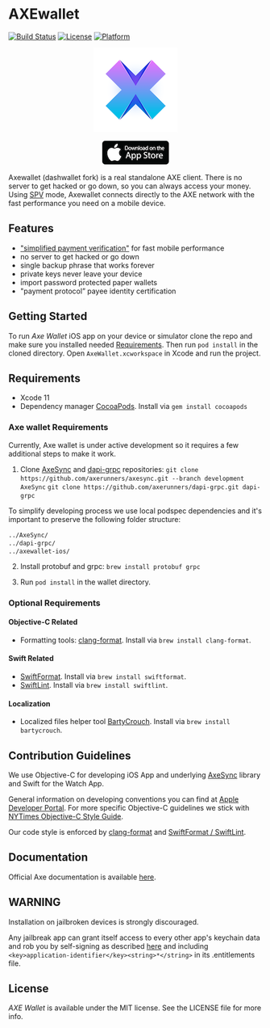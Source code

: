 # AXEwallet

[![Build Status](https://travis-ci.com/AXErunners/axewallet-ios.svg?branch=master)](https://travis-ci.com/AXErunners/axewallet-ios) [![License](https://img.shields.io/badge/license-MIT-green)](https://github.com/AXErunners/axewallet-ios/blob/master/LICENSE) [![Platform](https://img.shields.io/badge/platform-iOS%20%7C%20watchOS-blue)](https://github.com/AXErunners/axewallet-ios)

<p align="center" >
<img src="AxeWallet/Resources/AppAssets.xcassets/AppIcon.appiconset/icon_83.5@2x.png" alt="AXE wallet logo">
</p>
<p align="center" >
<a href="https://itunes.apple.com/app/axe-wallet/id1430269763"><img src="appstore-badge.png"></a>
</p>

Axewallet (dashwallet fork) is a real standalone AXE client. There is no server to get hacked or go down, so you can always access your money.
Using [SPV](https://en.bitcoin.it/wiki/Thin_Client_Security#Header-Only_Clients) mode, Axewallet connects directly to the AXE network with the fast performance you need on a mobile device.

## Features

- ["simplified payment verification"](https://github.com/AXErunners/axe/wiki/SPV) for fast mobile performance
- no server to get hacked or go down
- single backup phrase that works forever
- private keys never leave your device
- import password protected paper wallets
- "payment protocol” payee identity certification

## Getting Started

To run *Axe Wallet* iOS app on your device or simulator clone the repo and make sure you installed needed [Requirements](#Requirements).
Then run `pod install` in the cloned directory.
Open `AxeWallet.xcworkspace` in Xcode and run the project.

## Requirements

- Xcode 11
- Dependency manager [CocoaPods](https://cocoapods.org). Install via `gem install cocoapods`

### Axe wallet Requirements

Currently, Axe wallet is under active development so it requires a few additional steps to make it work.

1. Clone [AxeSync](https://github.com/axerunners/axesync) and [dapi-grpc](https://github.com/axerunners/dapi-grpc) repositories:
`git clone https://github.com/axerunners/axesync.git --branch development AxeSync`
`git clone https://github.com/axerunners/dapi-grpc.git dapi-grpc`

To simplify developing process we use local podspec dependencies and it's important to preserve the following folder structure:
```
../AxeSync/
../dapi-grpc/
../axewallet-ios/
```

2. Install protobuf and grpc:
`brew install protobuf grpc`

3. Run `pod install` in the wallet directory.

### Optional Requirements

#### Objective-C Related
- Formatting tools: [clang-format](https://clang.llvm.org/docs/ClangFormat.html). Install via `brew install clang-format`.

#### Swift Related
- [SwiftFormat](https://github.com/nicklockwood/SwiftFormat). Install via `brew install swiftformat`. 
- [SwiftLint](https://github.com/realm/SwiftLint).  Install via `brew install swiftlint`.

#### Localization

- Localized files helper tool [BartyCrouch](https://github.com/Flinesoft/BartyCrouch). Install via `brew install bartycrouch`.

## Contribution Guidelines

We use Objective-C for developing iOS App and underlying [AxeSync](https://github.com/axerunners/axesync-iOS) library and Swift for the Watch App.

General information on developing conventions you can find at [Apple Developer Portal](https://developer.apple.com/library/archive/documentation/Cocoa/Conceptual/ProgrammingWithObjectiveC/Conventions/Conventions.html).
For more specific Objective-C guidelines we stick with [NYTimes Objective-C Style Guide](https://github.com/nytimes/objective-c-style-guide).

Our code style is enforced by [clang-format](#Objective-C-Related) and [SwiftFormat / SwiftLint](#Swift-Related).

## Documentation

Official Axe documentation is available [here](https://docs.axe.org).

## WARNING

Installation on jailbroken devices is strongly discouraged.

Any jailbreak app can grant itself access to every other app's keychain data and rob you by self-signing as described [here](http://www.saurik.com/id/8) and including `<key>application-identifier</key><string>*</string>` in its .entitlements file.

## License

*AXE Wallet* is available under the MIT license. See the LICENSE file for more info.
